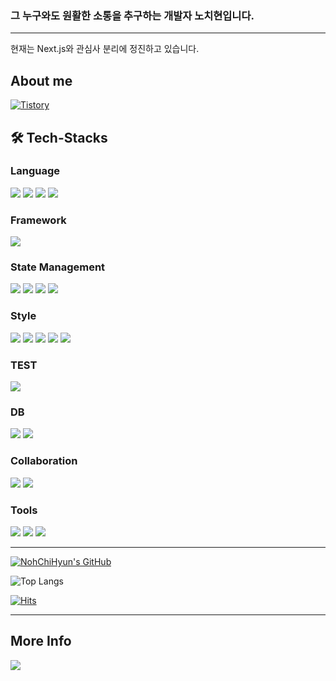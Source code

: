 ### 그 누구와도 원활한 소통을 추구하는 개발자 노치현입니다.

---

현재는 Next.js와 관심사 분리에 정진하고 있습니다.

## About me

  <span>
  <a href = "https://juniortunar.tistory.com/"> <img alt="Tistory" src ="https://img.shields.io/badge/Tistory-black.svg?&style=for-the-badge"/></a>

## 🛠️ Tech-Stacks

### Language

 <img src="https://img.shields.io/badge/html5-E34F26?style=for-the-badge&logo=html5&logoColor=white">
 <img src="https://img.shields.io/badge/javascript-F7DF1E?style=for-the-badge&logo=javascript&logoColor=black">
 <img src="https://img.shields.io/badge/typescript-%23007ACC.svg?style=for-the-badge&logo=typescript&logoColor=white">
 <img src="https://img.shields.io/badge/react-61DAFB?style=for-the-badge&logo=react&logoColor=black">

### Framework

 <img src="https://img.shields.io/badge/Next.js-000000?style=for-the-badge&logo=next.js&logoColor=white">

### State Management

 <img src="https://img.shields.io/badge/Recoil-3578E5?style=for-the-badge&logo=recoil&logoColor=white">
    <img src="https://img.shields.io/badge/-React%20Query-FF4154?style=for-the-badge&logo=react%20query&logoColor=white">
    <img src="https://img.shields.io/badge/Redux-593D88?style=for-the-badge&logo=redux&logoColor=white">
  <img src="https://img.shields.io/badge/zustand-%2320232a.svg?style=for-the-badge&logo=zustand&logoColor=%2361DAFB">

### Style

<img src="https://img.shields.io/badge/css-38B2AC?style=for-the-badge&logo=css3&logoColor=white">
 <img src="https://img.shields.io/badge/Sass-CC6699?style=for-the-badge&logo=Sass&logoColor=white">
 <img src="https://img.shields.io/badge/Tailwind-38B2AC?style=for-the-badge&logo=tailwind-css&logoColor=white">
 <img src="https://img.shields.io/badge/Styled--components-db7093?style=for-the-badge&logo=styled-components&logoColor=white">
<img src="https://img.shields.io/badge/shadcn%2Fui-000000?style=for-the-badge&logo=shadcnui&logoColor=white">

### TEST

<img src="https://img.shields.io/badge/Cypress-222222?style=for-the-badge&logo=Cypress&logoColor=69D3A7">

### DB

 <img src="https://img.shields.io/badge/firebase-FFCA28?style=for-the-badge&logo=firebase&logoColor=white">
  <img src="https://img.shields.io/badge/Supabase-3ECF8E?style=for-the-badge&logo=supabase&logoColor=white">

### Collaboration

<img src="https://img.shields.io/badge/discord-5865F2?style=for-the-badge&logo=discord&logoColor=white">
<img src="https://img.shields.io/badge/slack-4A154B?style=for-the-badge&logo=slack&logoColor=white">

### Tools

<img src="https://img.shields.io/badge/Visual_Studio-5C2D91?style=for-the-badge&logo=cursor&logoColor=white">
<img src="https://img.shields.io/badge/github-181717?style=for-the-badge&logo=github&logoColor=white">
<img src="https://img.shields.io/badge/Figma-F24E1E?style=for-the-badge&logo=figma&logoColor=white">

---

[![NohChiHyun's GitHub](https://github-readme-stats.vercel.app/api?username=JuniorTunarr&theme=react&show_icons=true&custom_title=NohChiHyun's_Activity&rank_icon=github)](https://github.com/anuraghazra/github-readme-stats)

![Top Langs](https://github-readme-stats.vercel.app/api/top-langs/?username=JuniorTunarr&layout=compact&theme=tokyonight)

[![Hits](https://hits.seeyoufarm.com/api/count/incr/badge.svg?url=https%3A%2F%2Fgithub.com%2FJuniorTunarr&count_bg=%2379C83D&title_bg=%23555555&icon=&icon_color=%23E7E7E7&title=hits&edge_flat=false)](https://hits.seeyoufarm.com)

---

## More Info

<a href= "mailto:shclgus111@gmail.com"><img src="https://img.shields.io/badge/Gmail-D14836?style=for-the-badge&logo=gmail&logoColor=white"></a>
